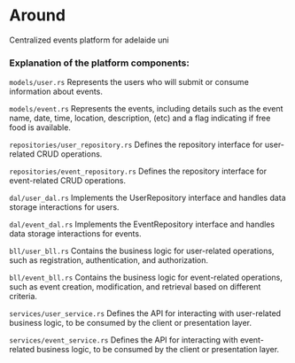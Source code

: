 # Around

Centralized events platform for adelaide uni    

### Explanation of the platform components:

`models/user.rs` 
Represents the users who will submit or consume information about events.

`models/event.rs` 
Represents the events, including details such as the event name, date, time, location, description, (etc) and a flag indicating if free food is available.

`repositories/user_repository.rs` 
Defines the repository interface for user-related CRUD operations.

`repositories/event_repository.rs` 
Defines the repository interface for event-related CRUD operations.

`dal/user_dal.rs` 
Implements the UserRepository interface and handles data storage interactions for users.

`dal/event_dal.rs` 
Implements the EventRepository interface and handles data storage interactions for events.

`bll/user_bll.rs` 
Contains the business logic for user-related operations, such as registration, authentication, and authorization.

`bll/event_bll.rs` 
Contains the business logic for event-related operations, such as event creation, modification, and retrieval based on different criteria.

`services/user_service.rs`
Defines the API for interacting with user-related business logic, to be consumed by the client or presentation layer.

`services/event_service.rs` 
Defines the API for interacting with event-related business logic, to be consumed by the client or presentation layer.

